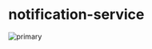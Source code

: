 # notification-service

![primary](https://github.com/open-brighton/notification-service/actions/workflows/primary.yml/badge.svg)
